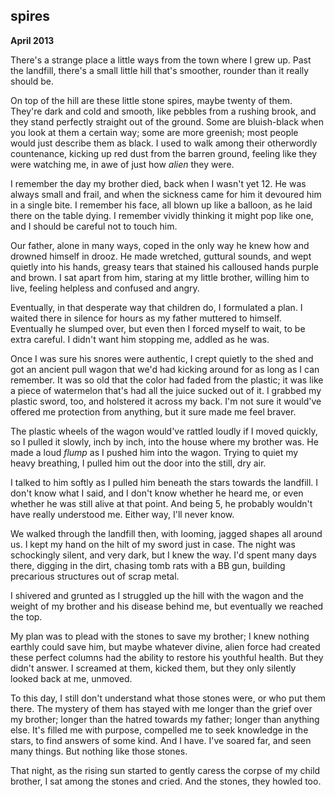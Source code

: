 spires
------

**April 2013**

There's a strange place a little ways from the town where I grew up. Past the landfill, there's a small little hill that's smoother, rounder than it really should be.

On top of the hill are these little stone spires, maybe twenty of them. They're dark and cold and smooth, like pebbles from a rushing brook, and they stand perfectly straight out of the ground. Some are bluish-black when you look at them a certain way; some are more greenish; most people would just describe them as black. I used to walk among their otherwordly countenance, kicking up red dust from the barren ground, feeling like they were watching me, in awe of just how *alien* they were.

I remember the day my brother died, back when I wasn't yet 12. He was always small and frail, and when the sickness came for him it devoured him in a single bite. I remember his face, all blown up like a balloon, as he laid there on the table dying. I remember vividly thinking it might pop like one, and I should be careful not to touch him.

Our father, alone in many ways, coped in the only way he knew how and drowned himself in drooz. He made wretched, guttural sounds, and wept quietly into his hands, greasy tears that stained his calloused hands purple and brown. I sat apart from him, staring at my little brother, willing him to live, feeling helpless and confused and angry.

Eventually, in that desperate way that children do, I formulated a plan. I waited there in silence for hours as my father muttered to himself. Eventually he slumped over, but even then I forced myself to wait, to be extra careful. I didn't want him stopping me, addled as he was.

Once I was sure his snores were authentic, I crept quietly to the shed and got an ancient pull wagon that we'd had kicking around for as long as I can remember. It was so old that the color had faded from the plastic; it was like a piece of watermelon that's had all the juice sucked out of it. I grabbed my plastic sword, too, and holstered it across my back. I'm not sure it would've offered me protection from anything, but it sure made me feel braver.

The plastic wheels of the wagon would've rattled loudly if I moved quickly, so I pulled it slowly, inch by inch, into the house where my brother was. He made a loud *flump* as I pushed him into the wagon. Trying to quiet my heavy breathing, I pulled him out the door into the still, dry air.

I talked to him softly as I pulled him beneath the stars towards the landfill. I don't know what I said, and I don't know whether he heard me, or even whether he was still alive at that point. And being 5, he probably wouldn't have really understood me. Either way, I'll never know.

We walked through the landfill then, with looming, jagged shapes all around us. I kept my hand on the hilt of my sword just in case. The night was schockingly silent, and very dark, but I knew the way. I'd spent many days there, digging in the dirt, chasing tomb rats with a BB gun, building precarious structures out of scrap metal.

I shivered and grunted as I struggled up the hill with the wagon and the weight of my brother and his disease behind me, but eventually we reached the top.

My plan was to plead with the stones to save my brother; I knew nothing earthly could save him, but maybe whatever divine, alien force had created these perfect columns had the ability to restore his youthful health. But they didn't answer. I screamed at them, kicked them, but they only silently looked back at me, unmoved.

To this day, I still don't understand what those stones were, or who put them there. The mystery of them has stayed with me longer than the grief over my brother; longer than the hatred towards my father; longer than anything else. It's filled me with purpose, compelled me to seek knowledge in the stars, to find answers of some kind. And I have. I've soared far, and seen many things. But nothing like those stones.

That night, as the rising sun started to gently caress the corpse of my child brother, I sat among the stones and cried. And the stones, they howled too.